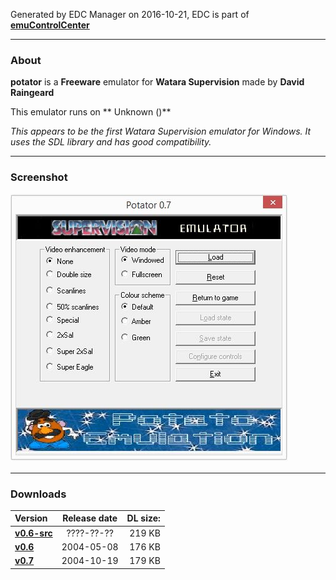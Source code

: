 Generated by EDC Manager on 2016-10-21, EDC is part of [**emuControlCenter**](https://github.com/PhoenixInteractiveNL/emuControlCenter/wiki)
***
### About
**potator** is a **Freeware** emulator for **Watara Supervision** made by **David Raingeard**

This emulator runs on ** Unknown ()**

_This appears to be the first Watara Supervision emulator for Windows. It uses the SDL library and has good compatibility._
***
### Screenshot
![](https://raw.githubusercontent.com/PhoenixInteractiveNL/edc-masterhook/master/downloadhooks/potator/potator_screen.jpg)
***
### Downloads
| Version | Release date  | DL size:   |
|:--------|:-------------:|-----------:|
| [**v0.6-src**](0.6-src.7z) | ????-??-?? | 219 KB |
| [**v0.6**](https://github.com/PhoenixInteractiveNL/edc-repo0001/raw/master/potator/0.6.7z) | 2004-05-08 | 176 KB |
| [**v0.7**](https://github.com/PhoenixInteractiveNL/edc-repo0001/raw/master/potator/0.7.7z) | 2004-10-19 | 179 KB |
